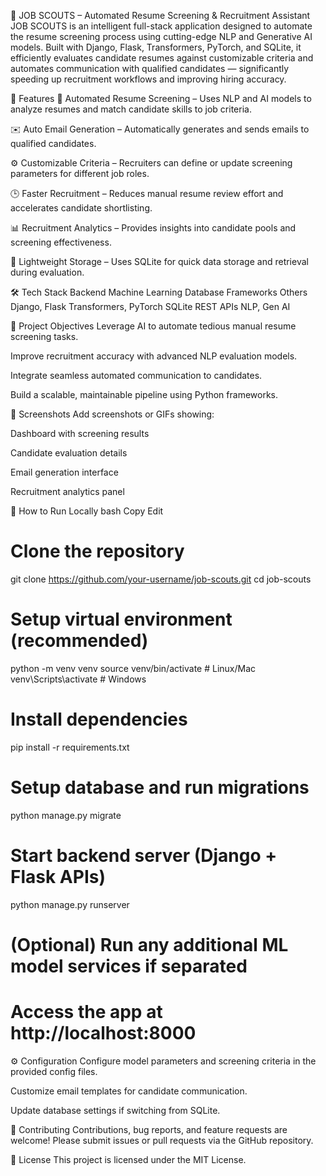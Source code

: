 🤖 JOB SCOUTS – Automated Resume Screening & Recruitment Assistant
JOB SCOUTS is an intelligent full-stack application designed to automate the resume screening process using cutting-edge NLP and Generative AI models. Built with Django, Flask, Transformers, PyTorch, and SQLite, it efficiently evaluates candidate resumes against customizable criteria and automates communication with qualified candidates — significantly speeding up recruitment workflows and improving hiring accuracy.

🚀 Features
📄 Automated Resume Screening – Uses NLP and AI models to analyze resumes and match candidate skills to job criteria.

✉️ Auto Email Generation – Automatically generates and sends emails to qualified candidates.

⚙️ Customizable Criteria – Recruiters can define or update screening parameters for different job roles.

🕒 Faster Recruitment – Reduces manual resume review effort and accelerates candidate shortlisting.

📊 Recruitment Analytics – Provides insights into candidate pools and screening effectiveness.

💾 Lightweight Storage – Uses SQLite for quick data storage and retrieval during evaluation.

🛠 Tech Stack
Backend	Machine Learning	Database	Frameworks	Others
Django, Flask	Transformers, PyTorch	SQLite	REST APIs	NLP, Gen AI

🎯 Project Objectives
Leverage AI to automate tedious manual resume screening tasks.

Improve recruitment accuracy with advanced NLP evaluation models.

Integrate seamless automated communication to candidates.

Build a scalable, maintainable pipeline using Python frameworks.

📸 Screenshots
Add screenshots or GIFs showing:

Dashboard with screening results

Candidate evaluation details

Email generation interface

Recruitment analytics panel

🧩 How to Run Locally
bash
Copy
Edit
# Clone the repository
git clone https://github.com/your-username/job-scouts.git
cd job-scouts

# Setup virtual environment (recommended)
python -m venv venv
source venv/bin/activate  # Linux/Mac
venv\Scripts\activate     # Windows

# Install dependencies
pip install -r requirements.txt

# Setup database and run migrations
python manage.py migrate

# Start backend server (Django + Flask APIs)
python manage.py runserver

# (Optional) Run any additional ML model services if separated

# Access the app at http://localhost:8000
⚙️ Configuration
Configure model parameters and screening criteria in the provided config files.

Customize email templates for candidate communication.

Update database settings if switching from SQLite.

🤝 Contributing
Contributions, bug reports, and feature requests are welcome!
Please submit issues or pull requests via the GitHub repository.

📄 License
This project is licensed under the MIT License.
